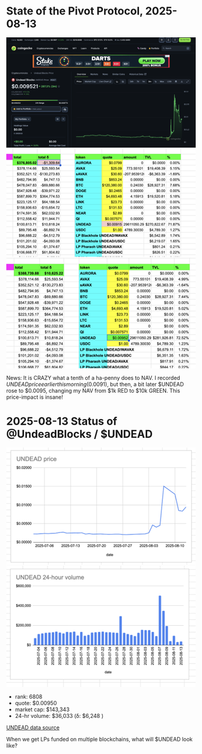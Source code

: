 # State of the Pivot Protocol, 2025-08-13 

![UNDEAD price chart](imgs/01a-undead.png) 
![Pivot Protocol, pre-UNDEAD price-spike](imgs/01b-pre.png) 
![Pivot protocol, post-UNDEAD price-spike](imgs/01c-post.png) 

News: It is CRAZY what a tenth of a ha-penny does to NAV. I recorded $UNDEAD price earlier this morning ($0.0091), but then, a bit later $UNDEAD rose to $0.0095, changing my NAV from $1k RED to $10k GREEN. This price-impact is insane! 
# 2025-08-13 Status of @UndeadBlocks / $UNDEAD 

![$UNDEAD rank](imgs/02a-rank.png) 
![$UNDEAD quote](imgs/02b-quote.png) 
![$UNDEAD market captalization](imgs/02c-cap.png) 
![$UNDEAD 24-hour volume](imgs/02d-vol.png) 

* rank: 6808 
* quote: $0.00950 
* market cap: $143,343 
* 24-hr volume: $36,033 (δ: $6,248 ) 


[UNDEAD data source](https://www.coingecko.com/en/coins/undead-blocks) 



When we get LPs funded on multiple blockchains, what will $UNDEAD look like? 

